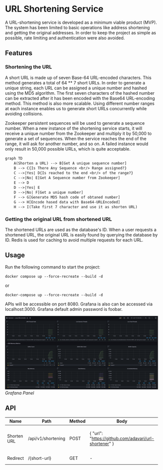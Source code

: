 # URL Shortening Service
A URL-shortening service is developed as a minimum viable product (MVP).
The system has been limited to basic operations like address shortening and getting the original addresses.
In order to keep the project as simple as possible, rate limiting and authentication were also avoided.

## Features
### Shortening the URL
A short URL is made up of seven Base-64 URL-encoded characters.
This method generates a total of 64 ** 7 short URLs.
In order to generate a unique string, each URL can be assigned a unique number and hashed using the MD5 algorithm.
The first seven characters of the hashed number can be extracted
after it has been encoded with the Base64 URL-encoding method.
This method is also more scalable.
Using different number ranges at each instance enables us to generate short URLs concurrently while avoiding collisions.

Zookeeper persistent sequences will be used to generate a sequence number.
When a new instance of the shortening service starts,
it will receive a unique number from the Zookeeper and multiply it by 50,000 to generate a set of sequences.
When the service reaches the end of the range, it will ask for another number, and so on.
A failed instance would only result in 50,000 possible URLs, which is quite acceptable.

```mermaid
graph TD
    A(Shorten a URL) --> B[Get A unique sequence number]
    B --> C{Is There Any Sequence <br/> Range assigned?}
    C -->|Yes| D{Is reached to the end <br/> of the range?}
    C -->|No| E[Get A Sequence number from Zookeeper]
    E --> D
    D -->|Yes| E
    D -->|No| F[Get a unique number]
    F --> G[Generate MD5 hash code of obtaned number]
    G --> H[Encode hased data with Base64-URLEncoded]
    H --> I(Take first 7 character and use it as shorten URL)
```

### Getting the original URL from shortened URL
The shortened URLs are used as the database's ID.
When a user requests a shortened URL, the original URL is easily found by querying the database by ID.
Redis is used for caching to avoid multiple requests for each URL.

## Usage
Run the following command to start the project:

```
docker compose up --force-recreate --build -d
```
or 
```
docker-compose up --force-recreate --build -d
```

APIs will be accessible on port 8080.
Grafana is also can be accessed via localhost:3000.
Grafana default admin password is foobar.

![](docs/grafana_panel.png)
*Grafana Panel*

## API
| Name        | Path               | Method | Body                                                  | Description                                   | Response                                                                                   |
|-------------|--------------------|--------|-------------------------------------------------------|-----------------------------------------------|--------------------------------------------------------------------------------------------|
| Shorten URL | /api/v1/shortening | POST   | { 	"url": "https://github.com/adavari/url-shortener" } | Receives A long URL and generates A short URL | { 	"original_url": "https://github.com/adavari/url-shortener", 	"shortened_url": "a8wdsAl" } |
| Redirect    | /{short-url}       | GET    | -                                                     | Redirect to original link                     | HTTP 302, with Location in header                                                          |